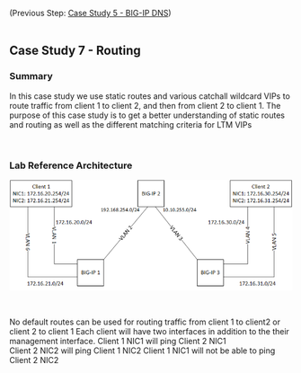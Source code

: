 (Previous Step: [Case Study 5 - BIG-IP DNS](https://github.com/grmarxer/Onboarding/blob/master/Case_Study_5-BIG-IP_DNS.md))  
<br/>  

## Case Study 7 - Routing 

### Summary  

In this case study we use static routes and various catchall wildcard VIPs to route traffic from client 1 to client 2, and then from client 2 to client 1.  The purpose of this case study is to get a better understanding of static routes and routing as well as the different matching criteria for LTM VIPs  

<br/>  

### Lab Reference Architecture  

![Case Study Routing Lab Diagram](https://github.com/grmarxer/Onboarding/blob/master/diagrams/case_study_routing.png)  

<br/>  


No default routes can be used for routing traffic from client 1 to client2 or client 2 to client 1
Each client will have two interfaces in addition to the their management interface.
Client 1 NIC1 will ping Client 2 NIC1  
Client 2 NIC2 will ping Client 1 NIC2
Client 1 NIC1 will not be able to ping Client 2 NIC2